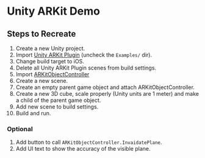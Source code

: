 # Unity ARKit Demo

## Steps to Recreate

1. Create a new Unity project.
1. Import [Unity ARKit Plugin](https://assetstore.unity.com/packages/essentials/tutorial-projects/unity-arkit-plugin-92515) (uncheck the `Examples/` dir).
1. Change build target to iOS.
1. Delete all Unity ARKit Plugin scenes from build settings.
1. Import [ARKitObjectController](https://github.com/neogeek/Unity-ARKit-Demo/blob/master/Assets/Scripts/ARKitObjectController.cs)
1. Create a new scene.
1. Create an empty parent game object and attach ARKitObjectController.
1. Create a new 3D cube, scale properly (Unity units are 1 meter) and make a child of the parent game object.
1. Add new scene to build settings.
1. Build and run.

### Optional

1. Add button to call `ARKitObjectController.InvaidatePlane`.
1. Add UI text to show the accuracy of the visible plane.
